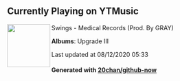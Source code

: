 ## Currently Playing on YTMusic

[<img align="left" width="100" src="https://lh3.googleusercontent.com/N_5Bq4MxUpwYY3uN2X49WrzPpIU8kGzDw5Ha_JKBQQ_K9Or0JC6HOYMdxX9VxvFLyAdipGJp2KIdoiIXDQ">](https://music.youtube.com/channel/UCxz7gLC1-zY1l20C4fQKrRA)

Swings - Medical Records (Prod. By GRAY)

**Albums**: Upgrade III

Last updated at 08/12/2020 05:33

#### Generated with [20chan/github-now](https://github.com/20chan/github-now)


<!--
**20chan/20chan** is a ✨ _special_ ✨ repository because its `README.md` (this file) appears on your GitHub profile.

Here are some ideas to get you started:

- 🔭 I’m currently working on ...
- 🌱 I’m currently learning ...
- 👯 I’m looking to collaborate on ...
- 🤔 I’m looking for help with ...
- 💬 Ask me about ...
- 📫 How to reach me: ...
- 😄 Pronouns: ...
- ⚡ Fun fact: ...
-->
